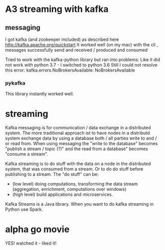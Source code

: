 # A3 streaming with kafka
## messaging
I got kafka (and zookeeper included) as described here 
http://kafka.apache.org/quickstart
It worked well (on my mac) with the cli , messages successfully send and received / produced and consumed

Tried to work with the kafka-python library but ran into problems:
Like it did not work with python 3.7 - I switched to python 3.6
Still I could not resolve this error: kafka.errors.NoBrokersAvailable: NoBrokersAvailable
### pykafka
This library instantly worked well.
# streaming
Kafka messaging is for communication / data exchange in a distributed system. The more traditional approach ist to have nodes in a distributd system exchange data by using a database both / all parties write to and / or read from. When using messaging the "write to the database" becomes "publish a stream / topic (?)" and the read from a database" becomes "consume a stream".

Kafka streaming is to do stuff with the data on a node in the distributed system, that was consumed from a stream. Or to do do stuff before publishing to a stream. The "do stuff" can be: 
* (low level) doing computations, transforming the data stream (aggregation, enrichment, computations over windows)
* (high level) build applications and microservices.

Kafka Streams is a Java library. When you want to do kafka streaming in Python use Spark.
# alpha go movie
YES! watched it - liked it!
